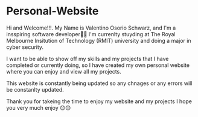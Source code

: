 # Personal-Website
 Hi and Welcome!!!. My Name is Valentino Osorio Schwarz, and I'm a insspiring software developer🎉🎉
 I'm currenlty stuyding at The Royal Melbourne Insitution of Technology (RMIT) university and doing a major in cyber security. 

 I want to be able to show off my skills and my projects that I have completed or currently doing, so I have created my own personal website
 where you can enjoy and view all my projects. 

 This website is constantly being updated so any chnages or any errors will be constanlty updated. 

 Thank you for takeing the time to enjoy my website and my projects I hope you very much enjoy 😊😊
